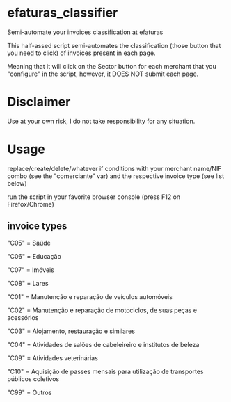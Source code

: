 # efaturas_classifier
Semi-automate your invoices classification at efaturas

This half-assed script semi-automates the classification (those button that you need to click) of invoices present in each page.

Meaning that it will click on the Sector button for each merchant that you "configure" in the script, however, it DOES NOT submit each page.

# Disclaimer
Use at your own risk, I do not take responsibility for any situation.

# Usage
replace/create/delete/whatever if conditions with your merchant name/NIF combo (see the "comerciante" var) and the respective invoice type (see list below)

run the script in your favorite browser console (press F12 on Firefox/Chrome)

## invoice types
"C05" = Saúde

"C06" = Educação

"C07" = Imóveis

"C08" = Lares

"C01" = Manutenção e reparação de veículos automóveis

"C02" = Manutenção e reparação de motociclos, de suas peças e acessórios

"C03" = Alojamento, restauração e similares

"C04" = Atividades de salões de cabeleireiro e institutos de beleza

"C09" = Atividades veterinárias

"C10" = Aquisição de passes mensais para utilização de transportes públicos coletivos

"C99" = Outros

